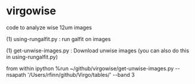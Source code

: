 # virgowise
code to analyze wise 12um images

(1) using-rungalfit.py : run galfit on images

(1) get-unwise-images.py : Download unwise images (you can also do
this in using-rungalfit.py)

from within ipython
%run ~/github/virgowise/get-unwise-images.py --nsapath '/Users/rfinn/github/Virgo/tables/' --band 3


